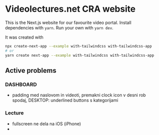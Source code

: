 # Videolectures.net CRA website

This is the Next.js website for our favourite video portal.
Install dependencies with `yarn`.
Run your own with `yarn dev`.

It was created with

```bash
npx create-next-app --example with-tailwindcss with-tailwindcss-app
# or
yarn create next-app --example with-tailwindcss with-tailwindcss-app
```

## Active problems

### DASHBOARD

- padding med naslovom in videoti, premakni clock icon v desni rob spodaj, DESKTOP: underlined buttons s kategorijami

### Lecture

- fullscreen ne dela na iOS (iPhone)
-
